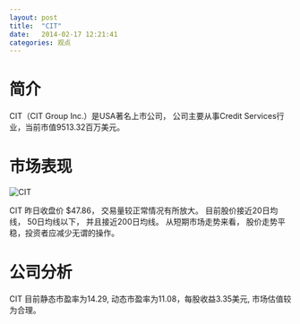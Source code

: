 ```yaml
---
layout: post
title:  "CIT"
date:   2014-02-17 12:21:41
categories: 观点
---
```


# 简介
CIT（CIT Group Inc.）是USA著名上市公司，
公司主要从事Credit Services行业，当前市值9513.32百万美元。

# 市场表现

![CIT](http://finviz.com/chart.ashx?t=CIT&ty=c&ta=1&p=d&s=l)

CIT 昨日收盘价 $47.86，
交易量较正常情况有所放大。
目前股价接近20日均线，
50日均线以下，
并且接近200日均线。
从短期市场走势来看，
股价走势平稳，投资者应减少无谓的操作。

# 公司分析
CIT 目前静态市盈率为14.29, 动态市盈率为11.08，每股收益3.35美元,
市场估值较为合理。
